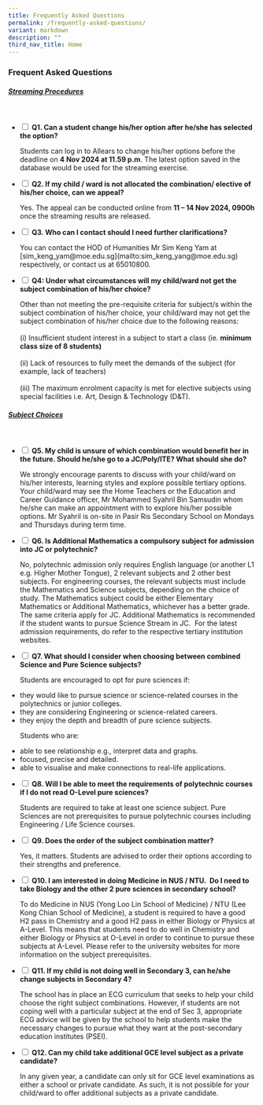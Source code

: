 ```yaml
---
title: Frequently Asked Questions
permalink: /frequently-asked-questions/
variant: markdown
description: ""
third_nav_title: Home
---
```

### Frequent Asked Questions

##### <u>Streaming Procedures</u>
<br>
<ul class="jekyllcodex_accordion">

<li><input type="checkbox" id="accordion1">  
	<label for="accordion1"><b>Q1. Can a student change his/her option after he/she has selected the option?</b></label></li>
<p>
Students can log in to Allears to change his/her options before the deadline on <b>4 Nov 2024 at 11.59 p.m</b>. The latest option saved in the database would be used for the streaming exercise.</p>

<li><input type="checkbox" id="accordion2">  
<label for="accordion2"><b>Q2. If my child / ward is not allocated the combination/ elective of his/her choice, can we appeal?</b></label>
<p>
Yes. The appeal can be conducted online from <b>11 – 14 Nov 2024, 0900h</b> once the streaming results are released.
</p>
</li>
<li><input type="checkbox" id="accordion3">  
<label for="accordion3"><b>Q3. Who can I contact should I need further clarifications?</b></label>	
<p>
You can contact the HOD of Humanities Mr Sim Keng Yam at [sim_keng_yam@moe.edu.sg](mailto:sim_keng_yang@moe.edu.sg) respectively, or contact us at 65010800.
</p><p>	
</p></li>
<li><input type="checkbox" id="accordion4">  
<label for="accordion4"><b>Q4: Under what circumstances will my child/ward not get the subject combination of his/her choice?</b></label>	
<p>
Other than not meeting the pre-requisite criteria for subject/s within the subject combination of his/her choice, your child/ward may not get the subject combination of his/her choice due to the following reasons:<br>
<br>
(i) Insufficient student interest in a subject to start a class (ie. <b>minimum class size of 8 students)</b><br><br>
(ii) Lack of resources to fully meet the demands of the subject (for example, lack of teachers)<br><br>
(iii) The maximum enrolment capacity is met for elective subjects using special facilities i.e. Art, Design &amp; Technology (D&amp;T).
</p></li></ul>

##### <u>Subject Choices</u>
<br>
<ul class="jekyllcodex_accordion">

<li><input type="checkbox" id="accordion1">  
	<label for="accordion1"><b>Q5. My child is unsure of which combination would benefit her in the future. Should he/she go to a JC/Poly/ITE? What should she do?</b></label></li>
<p>	
We strongly encourage parents to discuss with your child/ward on his/her interests, learning styles and explore possible tertiary options. Your child/ward may see the Home Teachers or the Education and Career Guidance officer, Mr Mohammed Syahril Bin Samsudin whom he/she can make an appointment with to explore his/her possible options.&nbsp;Mr Syahril is on-site in Pasir Ris Secondary School on Mondays and Thursdays during term time.
</p>
<li><input type="checkbox" id="accordion2">  
	<label for="accordion2"><b>Q6. Is Additional Mathematics a compulsory subject for admission into JC or polytechnic?</b></label></li>
<p>No, polytechnic admission only requires English language (or another L1 e.g. Higher Mother Tongue), 2 relevant subjects and 2 other best subjects. For engineering courses, the relevant subjects must include the Mathematics and Science subjects, depending on the choice of study. The Mathematics subject could be either Elementary Mathematics or Additional Mathematics, whichever has a better grade. The same criteria apply for JC. Additional Mathematics is recommended if the student wants to pursue Science Stream in JC.&nbsp; For the latest admission requirements, do refer to the respective tertiary institution websites.</p>
	
<li><input type="checkbox" id="accordion3">  
	<label for="accordion3"><b>Q7. What should I consider when choosing between combined Science and Pure Science subjects?</b></label></li>
<p>
Students are encouraged to opt for pure sciences if:&nbsp;
</p><li>they would like to pursue science or science-related courses in the polytechnics or junior colleges.
</li><li>they are considering Engineering or science-related careers.
</li><li>they enjoy the depth and breadth of pure science subjects.</li><p></p>
<p>Students who are:<br>
</p><li>able to see relationship e.g., interpret data and graphs.
</li><li>focused, precise and detailed.
</li><li>able to visualise and make connections to real-life applications.<br>
</li><p></p>
	
<li><input type="checkbox" id="accordion4">  
	<label for="accordion4"><b>Q8. Will I be able to meet the requirements of polytechnic courses if I do not read O-Level pure sciences?</b></label></li>
<p>Students are required to take at least one science subject. Pure Sciences are not prerequisites to pursue polytechnic courses including Engineering / Life Science courses.</p>

<li><input type="checkbox" id="accordion5">  
	<label for="accordion5"><b>Q9. Does the order of the subject combination matter?</b></label></li>
<p>Yes, it matters. Students are advised to order their options according to their strengths and preference.</p>

<li><input type="checkbox" id="accordion6">  
	<label for="accordion6"><b>Q10. I am interested in doing Medicine in NUS / NTU.&nbsp; Do I need to take Biology and the other 2 pure sciences in secondary school?</b></label></li>
<p>To do Medicine in NUS (Yong Loo Lin School of Medicine) / NTU (Lee Kong Chian School of Medicine), a student is required to have a good H2 pass in Chemistry and a good H2 pass in either Biology or Physics at A-Level. This means that students need to do well in Chemistry and either Biology or Physics at O-Level in order to continue to pursue these subjects at A-Level.&nbsp;Please refer to the university websites for more information on the subject prerequisites.</p>

<li><input type="checkbox" id="accordion7">  
	<label for="accordion7"><b>Q11. If my child is not doing well in Secondary 3, can he/she change subjects in Secondary 4?</b></label></li>
<p>The school has in place an ECG curriculum that seeks to help your child choose the right subject combinations. However, if students are not coping well with a particular subject at the end of Sec 3, appropriate ECG advice will be given by the school to help students make the necessary changes to pursue what they want at the post-secondary education institutes (PSEI).</p>

<li><input type="checkbox" id="accordion8">  
	<label for="accordion8"><b>Q12. Can my child take additional GCE level subject as a private candidate?</b></label></li>
<p>In any given year, a candidate can only sit for GCE level examinations as either a school or private candidate. As such, it is not possible for your child/ward to offer additional subjects as a private candidate.</p>

<ul></ul></ul>
